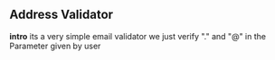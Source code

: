 ## Address Validator 

**intro**
its a very simple email validator we just verify "." and "@" in the Parameter given by user
